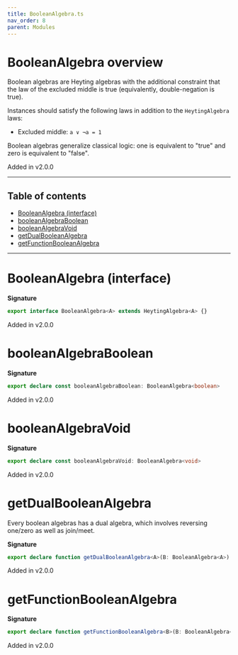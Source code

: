 ```yaml
---
title: BooleanAlgebra.ts
nav_order: 8
parent: Modules
---
```


# BooleanAlgebra overview

Boolean algebras are Heyting algebras with the additional constraint that the law of the excluded middle is true
(equivalently, double-negation is true).

Instances should satisfy the following laws in addition to the `HeytingAlgebra` laws:

- Excluded middle: `a ∨ ¬a = 1`

Boolean algebras generalize classical logic: one is equivalent to "true" and zero is equivalent to "false".

Added in v2.0.0

---

<h2 class="text-delta">Table of contents</h2>

- [BooleanAlgebra (interface)](#booleanalgebra-interface)
- [booleanAlgebraBoolean](#booleanalgebraboolean)
- [booleanAlgebraVoid](#booleanalgebravoid)
- [getDualBooleanAlgebra](#getdualbooleanalgebra)
- [getFunctionBooleanAlgebra](#getfunctionbooleanalgebra)

---

# BooleanAlgebra (interface)

**Signature**

```ts
export interface BooleanAlgebra<A> extends HeytingAlgebra<A> {}
```

Added in v2.0.0

# booleanAlgebraBoolean

**Signature**

```ts
export declare const booleanAlgebraBoolean: BooleanAlgebra<boolean>
```

Added in v2.0.0

# booleanAlgebraVoid

**Signature**

```ts
export declare const booleanAlgebraVoid: BooleanAlgebra<void>
```

Added in v2.0.0

# getDualBooleanAlgebra

Every boolean algebras has a dual algebra, which involves reversing one/zero as well as join/meet.

**Signature**

```ts
export declare function getDualBooleanAlgebra<A>(B: BooleanAlgebra<A>): BooleanAlgebra<A>
```

Added in v2.0.0

# getFunctionBooleanAlgebra

**Signature**

```ts
export declare function getFunctionBooleanAlgebra<B>(B: BooleanAlgebra<B>): <A = never>() => BooleanAlgebra<(a: A) => B>
```

Added in v2.0.0
